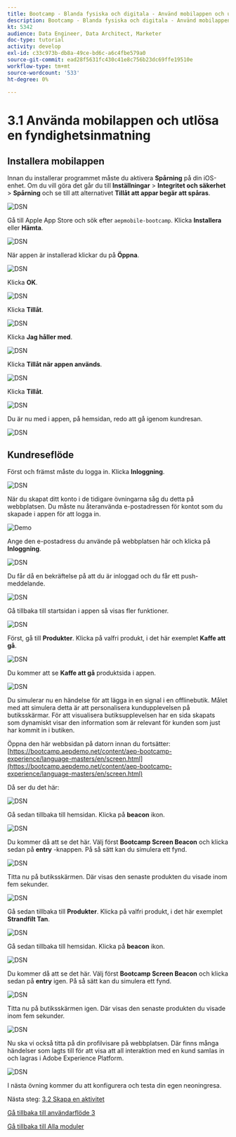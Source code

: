 ```yaml
---
title: Bootcamp - Blanda fysiska och digitala - Använd mobilappen och utlösa ett fyr-inträde
description: Bootcamp - Blanda fysiska och digitala - Använd mobilappen och utlösa ett fyr-inträde
kt: 5342
audience: Data Engineer, Data Architect, Marketer
doc-type: tutorial
activity: develop
exl-id: c33c973b-db8a-49ce-bd6c-a6c4fbe579a0
source-git-commit: ead28f5631fc430c41e8c756b23dc69ffe19510e
workflow-type: tm+mt
source-wordcount: '533'
ht-degree: 0%

---
```


# 3.1 Använda mobilappen och utlösa en fyndighetsinmatning

## Installera mobilappen

Innan du installerar programmet måste du aktivera **Spårning** på din iOS-enhet. Om du vill göra det går du till **Inställningar** > **Integritet och säkerhet** > **Spårning** och se till att alternativet **Tillåt att appar begär att spåras**.

![DSN](./../uc3/images/app4.png)

Gå till Apple App Store och sök efter `aepmobile-bootcamp`. Klicka **Installera** eller **Hämta**.

![DSN](./../uc3/images/app1.png)

När appen är installerad klickar du på **Öppna**.

![DSN](./../uc3/images/app2.png)

Klicka **OK**.

![DSN](./../uc3/images/app9.png)

Klicka **Tillåt**.

![DSN](./../uc3/images/app3.png)

Klicka **Jag håller med**.

![DSN](./../uc3/images/app7.png)

Klicka **Tillåt när appen används**.

![DSN](./../uc3/images/app8.png)

Klicka **Tillåt**.

![DSN](./../uc3/images/app5.png)

Du är nu med i appen, på hemsidan, redo att gå igenom kundresan.

![DSN](./../uc3/images/app12.png)

## Kundreseflöde

Först och främst måste du logga in. Klicka **Inloggning**.

![DSN](./images/app13.png)

När du skapat ditt konto i de tidigare övningarna såg du detta på webbplatsen. Du måste nu återanvända e-postadressen för kontot som du skapade i appen för att logga in.

![Demo](./images/pv1.png)

Ange den e-postadress du använde på webbplatsen här och klicka på **Inloggning**.

![DSN](./images/app14.png)

Du får då en bekräftelse på att du är inloggad och du får ett push-meddelande.

![DSN](./images/app15.png)

Gå tillbaka till startsidan i appen så visas fler funktioner.

![DSN](./images/app17.png)

Först, gå till **Produkter**. Klicka på valfri produkt, i det här exemplet **Kaffe att gå**.

![DSN](./images/app19.png)

Du kommer att se **Kaffe att gå** produktsida i appen.

![DSN](./images/app20.png)

Du simulerar nu en händelse för att lägga in en signal i en offlinebutik. Målet med att simulera detta är att personalisera kundupplevelsen på butiksskärmar. För att visualisera butiksupplevelsen har en sida skapats som dynamiskt visar den information som är relevant för kunden som just har kommit in i butiken.

Öppna den här webbsidan på datorn innan du fortsätter: [https://bootcamp.aepdemo.net/content/aep-bootcamp-experience/language-masters/en/screen.html](https://bootcamp.aepdemo.net/content/aep-bootcamp-experience/language-masters/en/screen.html)

Då ser du det här:

![DSN](./images/screen1.png)

Gå sedan tillbaka till hemsidan. Klicka på **beacon** ikon.

![DSN](./images/app23.png)

Du kommer då att se det här. Välj först **Bootcamp Screen Beacon** och klicka sedan på **entry** -knappen. På så sätt kan du simulera ett fynd.

![DSN](./images/app21.png)

Titta nu på butiksskärmen. Där visas den senaste produkten du visade inom fem sekunder.

![DSN](./images/screen2.png)

Gå sedan tillbaka till **Produkter**. Klicka på valfri produkt, i det här exemplet **Strandfilt Tan**.

![DSN](./images/app22.png)

Gå sedan tillbaka till hemsidan. Klicka på **beacon** ikon.

![DSN](./images/app23.png)

Du kommer då att se det här. Välj först **Bootcamp Screen Beacon** och klicka sedan på **entry** igen. På så sätt kan du simulera ett fynd.

![DSN](./images/app21.png)

Titta nu på butiksskärmen igen. Där visas den senaste produkten du visade inom fem sekunder.

![DSN](./images/screen3.png)

Nu ska vi också titta på din profilvisare på webbplatsen. Där finns många händelser som lagts till för att visa att all interaktion med en kund samlas in och lagras i Adobe Experience Platform.

![DSN](./images/screen4.png)

I nästa övning kommer du att konfigurera och testa din egen neoningresa.

Nästa steg: [3.2 Skapa en aktivitet](./ex2.md)

[Gå tillbaka till användarflöde 3](./uc3.md)

[Gå tillbaka till Alla moduler](../../overview.md)
